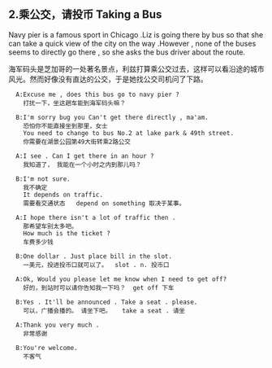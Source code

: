 ## 2.乘公交，请投币 Taking a Bus ##
   Navy pier is a famous sport in Chicago .Liz is going there by bus so that she can take a quick view of the city on the way .However  , none of the buses seems to directly go there , so she asks the bus driver about the route.
   
   海军码头是芝加哥的一处著名景点，利兹打算乘公交过去，这样可以看沿途的城市风光。然而好像没有直达的公交，于是她找公交司机问了下路。
```
  A:Excuse me , does this bus go to navy pier ?
    打扰一下，坐这趟车能到海军码头嘛？
```
```
  B:I'm sorry bug you Can't get there directly , ma'am.
    恐怕你不能直接坐到那里，女士
    You need to change to bus No.2 at lake park & 49th street.
    你需要在湖景公园第49大街转乘2路公交
```
```
  A:I see . Can I get there in an hour ?
    我知道了， 我能在一个小时之内到那儿吗？
```
```
  B:I'm not sure.
    我不确定
    It depends on traffic.
    需要看交通状态   depend on something 取决于某事。
```
```
  A:I hope there isn't a lot of traffic then .
    那希望车别太多吧。
    How much is the ticket ?
    车费多少钱
```
```
  B:One dollar . Just place bill in the slot.
    一美元，投进投币口就可以了。  slot . n. 投币口
```
```
  A:Ok, Would you please let me know when I need to get off?
    好的，到站时可以请你告知我一下吗？  get off 下车
```
```
  B:Yes . It'll be announced . Take a seat . please.
    可以，广播会播的。 请坐下吧。   take a seat . 请坐
```
```
  A:Thank you very much .
    非常感谢
```
```
  B:You're welcome.
    不客气
```